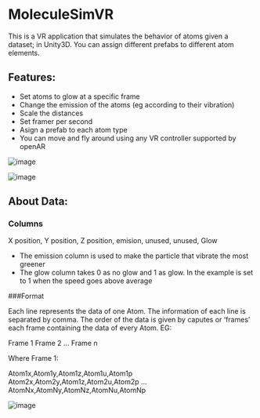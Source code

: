 # MoleculeSimVR

This is a VR application that simulates the behavior of atoms given a dataset; in Unity3D. You can assign different prefabs to different atom elements. 


## Features:

- Set atoms to glow at a specific frame
- Change the emission of the atoms (eg according to their vibration)
- Scale the distances
- Set framer per second
- Asign a prefab to each atom type
- You can move and fly around using any VR controller supported by openAR

![image](https://user-images.githubusercontent.com/8094167/216994457-8f65b221-a866-463a-b1bd-581a6b43b5ce.png)


![image](https://user-images.githubusercontent.com/8094167/216998162-2d0a1aab-2c53-43ff-bac5-d28a16921381.png)




## About Data: 


### Columns

X position, Y position, Z position, emision, unused, unused, Glow

- The emission column is used to make the particle that vibrate the most greener
- The glow column takes 0 as no glow and 1 as glow. In the example is set to 1 when the speed goes above average


###Format

Each line represents the data of one Atom. The information of each line is separated by comma. 
The order of the data is given by caputes or ‘frames’ each frame containing the data of every Atom.
EG:

Frame 1 
Frame 2
... 
Frame n 

 Where Frame 1:

Atom1x,Atom1y,Atom1z,Atom1u,Atom1p
Atom2x,Atom2y,Atom1z,Atom2u,Atom2p
...
AtomNx,AtomNy,AtomNz,AtomNu,AtomNp

![image](https://user-images.githubusercontent.com/8094167/216994241-9d806796-d60b-45db-b2fb-e09656f12b26.png)
